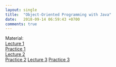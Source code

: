 ```yaml
---
layout: single
title:  "Object-Oriented Programming with Java"
date:   2018-09-14 06:59:43 +0700
comments: true
---
```


Material:  
[Lecture 1][lecture1]  
[Practice 1][practice1]  
[Lecture 2][lecture2]  
[Practice 2][practice2]
[Lecture 3][lecture3]
[Practice 3][practice3]  

[lecture1]: /courses/oopjava/lecture1.pptx
[practice1]: /courses/oopjava/practice1.pptx
[lecture2]: /courses/oopjava/lecture2.pptx
[practice2]: /courses/oopjava/practice2.pptx
[lecture3]: /courses/oopjava/lecture3.txt
[practice3]: /courses/oopjava/practice3.zip